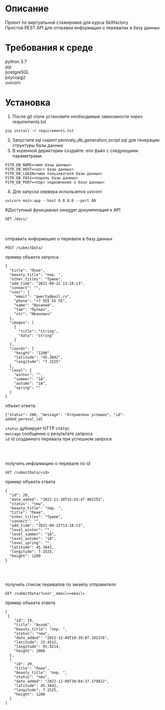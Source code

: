 # Описание
Проект по виртуальной стажировке для курса Skillfactory  
Простой REST API для отправки информации о перевалах в базу данных

# Требования к среде
python 3.7  
pip  
postgreSQL  
psycopg2  
uvicorn

# Установка
1. После git clone установите необходимые зависимости через requirements.txt
```
pip install -r requirements.txt
```
2. Запустите sql скрипт perevaly_db_generation_script.sql для генерации структуры базы данных
3. В коренной дериктории создайте .env файл с следующими параметрами
```
FSTR_DB_NAME=<имя базы данных>
FSTR_DB_HOST=<хост базы данных>
FSTR_DB_LOGIN=<имя пользователя базы данных>
FSTR_DB_PASS=<пароль базы данных>
FSTR_DB_PORT=<порт подключения к базе данных>
```
4. Для запуска сервера использется uvicorn 
```
uvicorn main:app --host 0.0.0.0 --port 80
```

#Доступный функцианал
swagger документация к API
```
GET /docs/
```
<br>
<br>
отправить информацию о перевале в базу данных

```
POST /submitData/
```
пример объекта запроса
```
{
  "title": "Пхия",
  "beauty_title": "пер. ",
  "other_titles": "Триев",
  "add_time": "2021-09-22 13:18:13",
  "connect": "",
  "user": {
    "email": "qwerty@mail.ru",
    "phone": "+7 555 55 55",
    "name": "Василий",
    "fam": "Пупкин",
    "otc": "Иванович"
  },
  "images": [
    {
      "title": "string",
      "data": "string"
    }
  ],
  "coords": {
    "height": "1200",
    "latitude": "45.3842",
    "longitude": "7.1525"
  },
  "level": {
    "winter": "",
    "summer": "1А",
    "autumn": "1А",
    "spring": ""
  }
}
```

объект ответа 
```
{"status": 200, "message": "Отправлено успешно", "id": added_pereval_id}
```
```status``` дублирует HTTP статус  
```message``` сообщение о результате запроса  
```id``` id созданного перевала при успешном запросе

<br>
<br>

получить информацию о перевале по id
```
GET /submitData/<id>
```
пример объекта ответа
```
{
  "id": 20,
  "date_added": "2022-11-30T15:43:47.965255",
  "status": "new",
  "beauty_title": "пер. ",
  "title": "Пхия",
  "other_titles": "Триев",
  "connect": "",
  "add_time": "2021-09-22T13:18:13",
  "level_winter": "",
  "level_summer": "1А",
  "level_autumn": "1А",
  "level_spring": "",
  "latitude": 45.3842,
  "longitude": 7.1525,
  "height": 1200
}
```

<br>
<br>


получить список перевалов по эмэйлу отправителя
```
GET /submitData/?user__email=<email>
```
пример объекта ответа
```
[
 {
    "id": 19,
    "title": "Анзоб",
    "beauty_title": "пер. ",
    "status": "new",
    "date_added": "2022-12-09T19:39:07.101576",
    "latitude": 33.4512,
    "longitude": 91.9214,
    "height": 2000
  },
  {
    "id": 20,
    "title": "Пхия",
    "beauty_title": "пер. ",
    "status": "new",
    "date_added": "2022-12-09T20:04:37.379822",
    "latitude": 45.3842,
    "longitude": 7.1525,
    "height": 1200
  }
]
```

